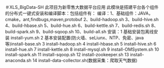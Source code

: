 ＃XLS_BigData-SH
此项目为新零售大数据平台应用
此模块是搭建平台各个组件的分布式一键式安装和编译脚本：包括组件有：
编译：1、基础组件：JAVA，cmake，ant,findbugs,maven,protobuf
2、build-hadoop.sh
3、build-hive.sh
4、build-hbase.sh
5、build-hue.sh
6、build-kettle.sh
7、build-redis.sh
8、build-spark.sh
9、build-sqoop.sh
10、build-all.sh
安装：1 基础安装包离线安装 install-yum.sh
2 基本安装配置(防火墙、seLiunx、NTP、免密、java等)install-base.sh
3 install-hadoop.sh
4 install-hbase.sh
5 install-hive.sh
6 install-hue.sh
7 install-kettle.sh
8 install-mysql.sh
9 install-OMSystem.sh
10 install-spark.sh
11 install-sqoop.sh
12 install-zookeeper.sh
13 install-anaconda.sh
14 install-data-collector.sh(数据采集：爬取天气数据)


